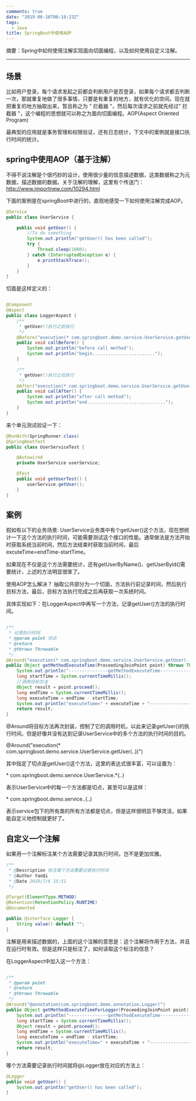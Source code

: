 ```yaml
---
comments: true
date: "2019-06-16T00:18:23Z"
tags: 
  - Java
title: SpringBoot中使用AOP
---
```


摘要：Spring中如何使用注解实现面向切面编程，以及如何使用自定义注解。

------

## 场景

比如用户登录，每个请求发起之前都会判断用户是否登录，如果每个请求都去判断一次，那就重复地做了很多事情，只要是有重复的地方，就有优化的空间。现在就把重复的地方抽取出来，暂且称之为 " 拦截器 "，然后每次请求之前就先经过" 拦截器 "，这个编程的思想就可以称之为面向切面编程。AOP(Aspect  Oriented Program)

最典型的应用就是事务管理和权限验证，还有日志统计，下文中的案例就是接口执行时间的统计。

## spring中使用AOP（基于注解）

不得不说注解是个很巧妙的设计，使用很少量的信息描述数据，这类数据称之为元数据，描述数据的数据。关于注解的理解，这里有个传送门：http://www.importnew.com/10294.html

下面的案例是在springBoot中进行的，直观地感受一下如何使用注解完成AOP。

``` java
@Service
public class UserService {

    public void getUser() {
		//To do something
        System.out.println("getUser() has been called");
        try {
            Thread.sleep(1000);
        } catch (InterruptedException e) {
            e.printStackTrace();
        }
    }
}
```

切面是这样定义的：

``` java

@Component
@Aspect
public class LoggerAspect {
    /**
     * getUser()执行之前执行
     */
    @Before("execution(* com.springboot.demo.service.UserService.getUser(..))")
    public void callBefore() {
        System.out.println("before call method");
        System.out.println("begin........................");
    }

    /**
     * getUser()执行之后执行
     */
    @After("execution(* com.springboot.demo.service.UserService.getUser(..))")
    public void callAfter() {
        System.out.println("after call method");
        System.out.println("end..............................");
    }
}

```


来个单元测试验证一下：

``` java
@RunWith(SpringRunner.class)
@SpringBootTest
public class UserServiceTest {

    @Autowired
    private UserService userService;

    @Test
    public void getUserTest() {
        userService.getUser();
    }
}
```

## 案例

假如有以下的业务场景: UserService业务类中有个getUser()这个方法，现在想统计一下这个方法的执行时间，可能需要测试这个接口的性能。通常做法是方法开始时获取系统当前时间，然后方法结束时获取当前时间，最后 excuteTime=endTime-startTime。

如果现在不仅是这个方法需要统计，还有getUserByName()、getUserById()需要统计，上述的方法明显很笨了。

使用AOP怎么解决？ 抽取公共部分为一个切面，方法执行前记录时间，然后执行目标方法，最后，目标方法执行完成之后再获取一次系统时间。

具体实现如下：在LoggerAspect中再写一个方法，记录getUser()方法的执行时间。

``` java

/**
 * 记录执行时间
 * @param point 切点
 * @return
 * @throws Throwable
 */
@Around("execution(* com.springboot.demo.service.UserService.getUser(..))")
public Object getMethodExecuteTime(ProceedingJoinPoint point) throws Throwable {
    System.out.println("---------------getMethodExecuteTime------------------");
    long startTime = System.currentTimeMillis();
	//调用目标方法
    Object result = point.proceed();
    long endTime = System.currentTimeMillis();
    long executeTime = endTime - startTime;
    System.out.println("executeTime=" + executeTime + "------------------");
    return result;
}
```

@Around将目标方法再次封装，控制了它的调用时机，以此来记录getUser()的执行时间。但是好像并没有达到记录UserService中的多个方法的执行时间的目的。

@Around("execution(* com.springboot.demo.service.UserService.getUser(..))")

其中指定了切点是getUser()这个方法，这里的表达式很丰富，可以设置为：

\*  com.springboot.demo.service.UserService.*(..)

表示UserService中的每一个方法都是切点，甚至可以是这样：

\*  com.springboot.demo.service.*.*(..)

表示service包下的所有类的所有方法都是切点，但是这样很明显不够灵活，如果能自定义地控制就更好了。

## 自定义一个注解

如果用一个注解标注某个方法需要记录其执行时间，岂不是更加优雅。

``` java
/**
 * @Description 标注某个方法需要记录执行时间
 * @Author YaoQi
 * @Date 2018/7/6 15:51
 */

@Target(ElementType.METHOD)
@Retention(RetentionPolicy.RUNTIME)
@Documented

public @interface Logger {
    String value() default "";
}

```
注解是用来描述数据的，上面的这个注解的意思是：这个注解将作用于方法，并且在运行时有效。但是这样只是标注了，如何读取这个标注的信息？

在LoggerAspect中加入这一个方法：

``` java

/**
 * @param point
 * @return
 * @throws Throwable
 */
@Around("@annotation(com.springboot.demo.annotation.Logger)")
public Object getMethodExecuteTimeForLogger(ProceedingJoinPoint point) throws Throwable {
    System.out.println("---------------getMethodExecuteTime------------------");
    long startTime = System.currentTimeMillis();
    Object result = point.proceed();
    long endTime = System.currentTimeMillis();
    long executeTime = endTime - startTime;
    System.out.println("executeTime=" + executeTime + "------------------");
    return result;
}

```

哪个方法需要记录执行时间就将@Logger放在对应的方法上：

``` java
@Logger
public void getUser() {
    System.out.println("getUser() has been called");
}
```
